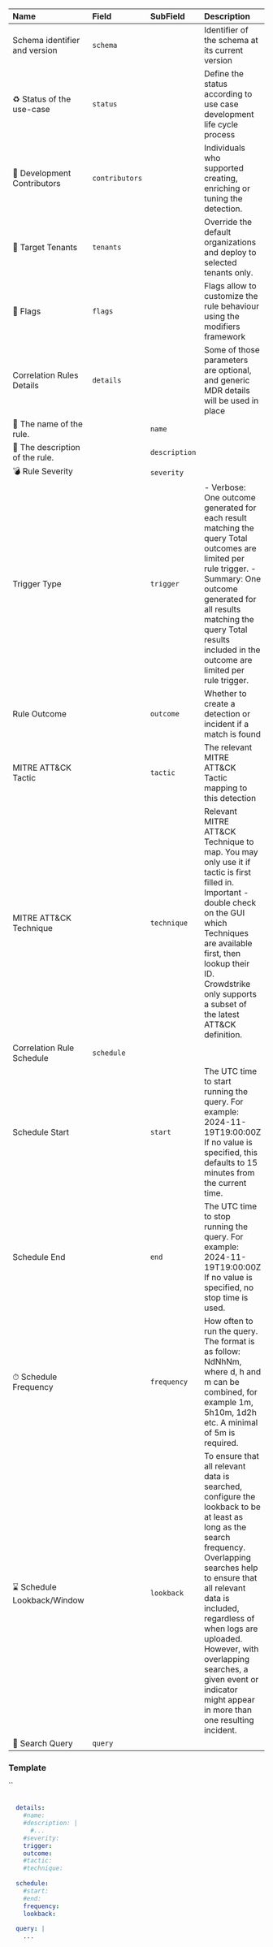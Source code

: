 #   



> 

| Name                           | Field          | SubField      | Description                                                                                                                                                                                                                                                                                                                                         | Type   | Example   |
|:-------------------------------|:---------------|:--------------|:----------------------------------------------------------------------------------------------------------------------------------------------------------------------------------------------------------------------------------------------------------------------------------------------------------------------------------------------------|:-------|:----------|
| Schema identifier and version  | `schema`       |               | Identifier of the schema at its current version                                                                                                                                                                                                                                                                                                     | string |           |
| ♻️ Status of the use-case      | `status`       |               | Define the status according to use case development life cycle process                                                                                                                                                                                                                                                                              | string | STAGING   |
| 👥 Development Contributors     | `contributors` |               | Individuals who supported creating, enriching or tuning the detection.                                                                                                                                                                                                                                                                              | array  |           |
| 🏢 Target Tenants               | `tenants`      |               | Override the default organizations and deploy to selected tenants only.                                                                                                                                                                                                                                                                             | array  |           |
| 🚩 Flags                        | `flags`        |               | Flags allow to customize the rule behaviour using the modifiers framework                                                                                                                                                                                                                                                                           | array  |           |
| Correlation Rules Details      | `details`      |               | Some of those parameters are optional, and generic MDR details will be used in place                                                                                                                                                                                                                                                                | object |           |
| 🎫 The name of the rule.        |                | `name`        |                                                                                                                                                                                                                                                                                                                                                     | string |           |
| 🔬 The description of the rule. |                | `description` |                                                                                                                                                                                                                                                                                                                                                     | string |           |
| 💣 Rule Severity                |                | `severity`    |                                                                                                                                                                                                                                                                                                                                                     | string |           |
| Trigger Type                   |                | `trigger`     | - Verbose: One outcome generated for each result matching the query   Total outcomes are limited per rule trigger.  - Summary: One outcome generated for all results matching the query   Total results included in the outcome are limited per rule trigger.                                                                                       | string |           |
| Rule Outcome                   |                | `outcome`     | Whether to create a detection or incident if a match is found                                                                                                                                                                                                                                                                                       | string |           |
| MITRE ATT&CK Tactic            |                | `tactic`      | The relevant MITRE ATT&CK Tactic mapping to this detection                                                                                                                                                                                                                                                                                          | string |           |
| MITRE ATT&CK Technique         |                | `technique`   | Relevant MITRE ATT&CK Technique to map. You may only use it if tactic is first filled in. Important - double check on the GUI which Techniques are available first, then lookup their ID. Crowdstrike only supports a subset of the latest ATT&CK definition.                                                                                       | string |           |
| Correlation Rule Schedule      | `schedule`     |               |                                                                                                                                                                                                                                                                                                                                                     | object |           |
| Schedule Start                 |                | `start`       | The UTC time to start running the query. For example: 2024-11-19T19:00:00Z If no value is specified, this defaults to 15 minutes from the current time.                                                                                                                                                                                             | string |           |
| Schedule End                   |                | `end`         | The UTC time to stop running the query. For example: 2024-11-19T19:00:00Z If no value is specified, no stop time is used.                                                                                                                                                                                                                           | string |           |
| ⏱ Schedule Frequency           |                | `frequency`   | How often to run the query. The format is as follow: NdNhNm, where d, h and m can be combined, for example 1m, 5h10m, 1d2h etc. A minimal of 5m is required.                                                                                                                                                                                        | string |           |
| ⌛ Schedule Lookback/Window     |                | `lookback`    | To ensure that all relevant data is searched, configure the lookback to be at least as long as the search frequency. Overlapping searches help to ensure that all relevant data is included, regardless of when logs are uploaded. However, with overlapping searches, a given event or indicator might appear in more than one resulting incident. | string |           |
| 🔎 Search Query                 | `query`        |               |                                                                                                                                                                                                                                                                                                                                                     | string |           |

### Template

``

```yaml
  
  details:
    #name: 
    #description: |
      #...
    #severity: 
    trigger: 
    outcome: 
    #tactic: 
    #technique: 
  
  schedule:
    #start: 
    #end: 
    frequency: 
    lookback: 
  
  query: |
    ...
```

